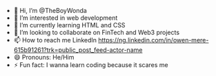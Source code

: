 - 👋 Hi, I’m @TheBoyWonda
- 👀 I’m interested in web development
- 🌱 I’m currently learning HTML and CSS
- 💞️ I’m looking to collaborate on FinTech and Web3 projects
- 📫 How to reach me  LinkedIn https://ng.linkedin.com/in/owen-mere-615b91261?trk=public_post_feed-actor-name
- 😄 Pronouns: He/Him
- ⚡ Fun fact: I wanna learn coding because it scares me

<!---
TheBoyWonda/TheBoyWonda is a ✨ special ✨ repository because its `README.md` (this file) appears on your GitHub profile.
You can click the Preview link to take a look at your changes.
--->
